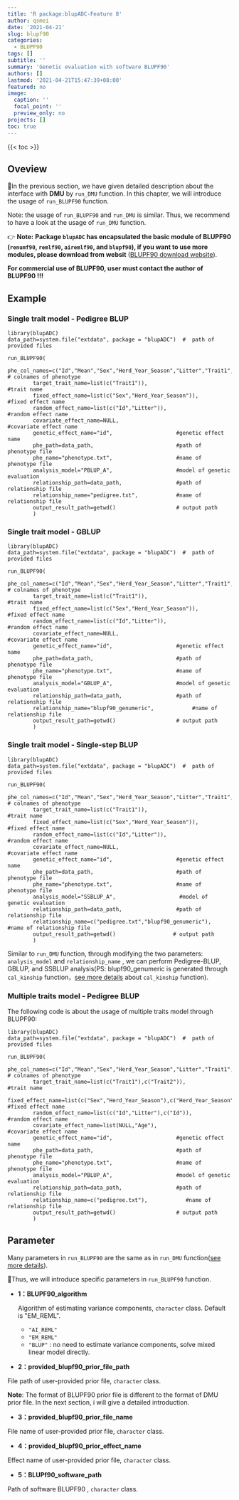```yaml
---
title: 'R package:blupADC-Feature 8'
author: qsmei
date: '2021-04-21'
slug: blupf90
categories:
  - BLUPF90
tags: []
subtitle: ''
summary: 'Genetic evaluation with software BLUPF90'
authors: []
lastmod: '2021-04-21T15:47:39+08:00'
featured: no
image:
  caption: ''
  focal_point: ''
  preview_only: no
projects: []
toc: true
---
```


{{< toc >}} 

## Oveview

👻In the previous section, we have given detailed description about the interface with **DMU**  by `run_DMU` function.  In this chapter, we will introduce the usage of `run_BLUPF90`  function.   

Note: the usage of  `run_BLUPF90`  and  `run_DMU`  is similar. Thus, we recommend to have a look at the  usage of `run_DMU` function.

👉 **Note:**  **Package `blupADC` has encapsulated  the basic module of BLUPF90 (`renumf90`, `remlf90`, `airemlf90`, and `blupf90`), if you want to use more modules, please download from websit** ([BLUPF90 download website](http://nce.ads.uga.edu/html/projects/programs/)).

 **For commercial use of BLUPF90,  user must contact the author of BLUPF90 !!!** 

## Example

### **Single trait model - Pedigree BLUP**

``` {.r}
library(blupADC)
data_path=system.file("extdata", package = "blupADC")  #  path of provided files 
  
run_BLUPF90(
        phe_col_names=c("Id","Mean","Sex","Herd_Year_Season","Litter","Trait1","Trait2","Age"), # colnames of phenotype 
        target_trait_name=list(c("Trait1")),                     #trait name 
        fixed_effect_name=list(c("Sex","Herd_Year_Season")),     #fixed effect name
        random_effect_name=list(c("Id","Litter")),               #random effect name
        covariate_effect_name=NULL,                              #covariate effect name
        genetic_effect_name="id",                    #genetic effect name 
        phe_path=data_path,                          #path of phenotype file
        phe_name="phenotype.txt",                    #name of phenotype file
        analysis_model="PBLUP_A",                    #model of genetic evaluation
        relationship_path=data_path,                 #path of relationship file 
        relationship_name="pedigree.txt",            #name of relationship file 
        output_result_path=getwd()                   # output path 
        )   
```

### **Single trait model - GBLUP**

``` {.r}
library(blupADC)
data_path=system.file("extdata", package = "blupADC")  #  path of provided files 
  
run_BLUPF90(
        phe_col_names=c("Id","Mean","Sex","Herd_Year_Season","Litter","Trait1","Trait2","Age"), # colnames of phenotype 
        target_trait_name=list(c("Trait1")),                     #trait name 
        fixed_effect_name=list(c("Sex","Herd_Year_Season")),     #fixed effect name
        random_effect_name=list(c("Id","Litter")),               #random effect name
        covariate_effect_name=NULL,                              #covariate effect name
        genetic_effect_name="id",                    #genetic effect name 
        phe_path=data_path,                          #path of phenotype file
        phe_name="phenotype.txt",                    #name of phenotype file
        analysis_model="GBLUP_A",                    #model of genetic evaluation
        relationship_path=data_path,                 #path of relationship file 
        relationship_name="blupf90_genumeric",            #name of relationship file 
        output_result_path=getwd()                   # output path  
        )   

```

### **Single trait model - Single-step BLUP** 

``` {.r}
library(blupADC)
data_path=system.file("extdata", package = "blupADC")  #  path of provided files 
  
run_BLUPF90(
        phe_col_names=c("Id","Mean","Sex","Herd_Year_Season","Litter","Trait1","Trait2","Age"), # colnames of phenotype 
        target_trait_name=list(c("Trait1")),                     #trait name 
        fixed_effect_name=list(c("Sex","Herd_Year_Season")),     #fixed effect name
        random_effect_name=list(c("Id","Litter")),               #random effect name
        covariate_effect_name=NULL,                              #covariate effect name
        genetic_effect_name="id",                    #genetic effect name 
        phe_path=data_path,                          #path of phenotype file
        phe_name="phenotype.txt",                    #name of phenotype file
        analysis_model="SSBLUP_A",                    #model of genetic evaluation
        relationship_path=data_path,                 #path of relationship file 
        relationship_name=c("pedigree.txt","blupf90_genumeric"),            #name of relationship file 
        output_result_path=getwd()                  # output path 
        )   
```

Similar to `run_DMU` function, through modifying the two parameters: `analysis_model` and `relationship_name` , we can perform Pedigree-BLUP, GBLUP, and SSBLUP analysis(PS: blupf90_genumeric is generated through `cal_kinship` function，[see more details](https://qsmei.netlify.app/post/2021-04-17-r-package-blup-adc-calculate-relationship-matrix/relationship_matrix/) about `cal_kinship` function). 

### **Multiple traits model - Pedigree BLUP**

The following code is about the usage of multiple traits model through BLUPF90:

``` {.R}
library(blupADC)
data_path=system.file("extdata", package = "blupADC")  #  path of provided files 
  
run_BLUPF90(
        phe_col_names=c("Id","Mean","Sex","Herd_Year_Season","Litter","Trait1","Trait2","Age"), # colnames of phenotype 
        target_trait_name=list(c("Trait1"),c("Trait2")),                 #trait name 
        fixed_effect_name=list(c("Sex","Herd_Year_Season"),c("Herd_Year_Season")),     #fixed effect name
        random_effect_name=list(c("Id","Litter"),c("Id")),               #random effect name
        covariate_effect_name=list(NULL,"Age"),                          #covariate effect name
        genetic_effect_name="id",                    #genetic effect name 
        phe_path=data_path,                          #path of phenotype file
        phe_name="phenotype.txt",                    #name of phenotype file
        analysis_model="PBLUP_A",                    #model of genetic evaluation
        relationship_path=data_path,                 #path of relationship file 
        relationship_name=c("pedigree.txt"),            #name of relationship file 
        output_result_path=getwd()                   # output path 
        )   
```



## Parameter

Many parameters in  `run_BLUPF90` are the same as in `run_DMU` function([see more details](https://qsmei.netlify.app/post/2021-04-20-r-package-blup-adc-run-dmu/run_dmu/)). 

💫Thus, we will introduce  specific parameters in `run_BLUPF90` function.

- **1：BLUPF90_algorithm**  

  Algorithm of estimating variance components,  `character` class. Default is "EM_REML".

  -   `"AI_REML"`
  -   `"EM_REML"`
  -   `"BLUP"` : no need to estimate variance components,  solve mixed linear model directly. 

-   **2：provided_blupf90_prior_file_path**

File path of user-provided prior file,   `character` class. 

**Note**: The format of BLUPF90 prior file is different to the format of DMU prior file. In the next section, i will give a detailed introduction. 

-   **3：provided_blupf90_prior_file_name**

File name of user-provided prior file,   `character` class.  

-   **4：provided_blupf90_prior_effect_name**

Effect name of user-provided prior file,   `character` class. 

-   **5：BLUPf90_software_path**  

Path of software BLUPF90 , `character` class. 